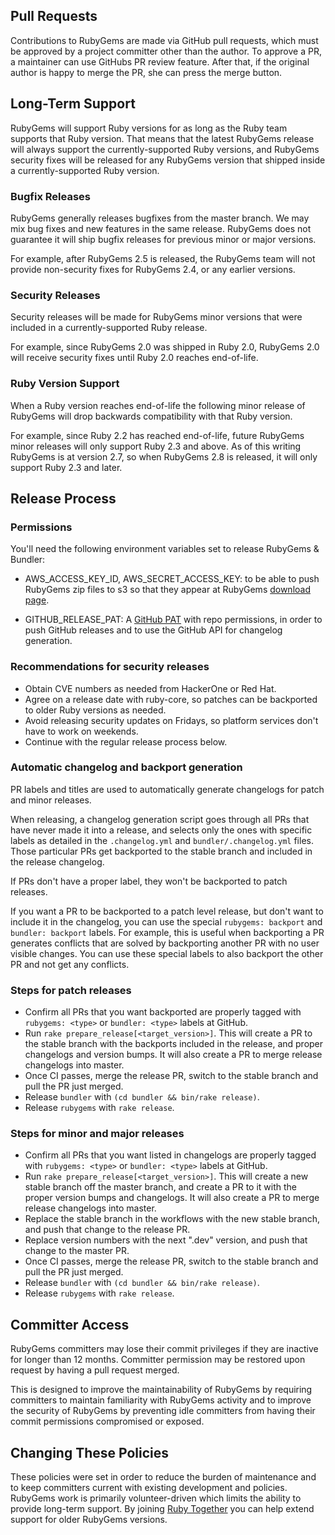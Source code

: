 ## Pull Requests

Contributions to RubyGems are made via GitHub pull requests, which must be
approved by a project committer other than the author. To approve a PR, a
maintainer can use GitHubs PR review feature. After that, if the original author
is happy to merge the PR, she can press the merge button.

## Long-Term Support

RubyGems will support Ruby versions for as long as the Ruby team supports that
Ruby version. That means that the latest RubyGems release will always support
the currently-supported Ruby versions, and RubyGems security fixes will be
released for any RubyGems version that shipped inside a currently-supported
Ruby version.

### Bugfix Releases

RubyGems generally releases bugfixes from the master branch. We may mix bug
fixes and new features in the same release. RubyGems does not guarantee it
will ship bugfix releases for previous minor or major versions.

For example, after RubyGems 2.5 is released, the RubyGems team will not
provide non-security fixes for RubyGems 2.4, or any earlier versions.

### Security Releases

Security releases will be made for RubyGems minor versions that were included
in a currently-supported Ruby release.

For example, since RubyGems 2.0 was shipped in Ruby 2.0, RubyGems 2.0 will
receive security fixes until Ruby 2.0 reaches end-of-life.

### Ruby Version Support

When a Ruby version reaches end-of-life the following minor release of
RubyGems will drop backwards compatibility with that Ruby version.

For example, since Ruby 2.2 has reached end-of-life, future RubyGems minor
releases will only support Ruby 2.3 and above. As of this writing RubyGems is
at version 2.7, so when RubyGems 2.8 is released, it will only support Ruby
2.3 and later.

## Release Process

### Permissions

You'll need the following environment variables set to release RubyGems &
Bundler:

* AWS_ACCESS_KEY_ID, AWS_SECRET_ACCESS_KEY: to be able to push RubyGems zip
  files to s3 so that they appear at RubyGems [download page].

* GITHUB_RELEASE_PAT: A [GitHub PAT] with repo permissions, in order to push
  GitHub releases and to use the GitHub API for changelog generation.

[download page]: https://rubygems.org/pages/download
[GitHub PAT]: https://docs.github.com/en/authentication/keeping-your-account-and-data-secure/creating-a-personal-access-token

### Recommendations for security releases

*   Obtain CVE numbers as needed from HackerOne or Red Hat.
*   Agree on a release date with ruby-core, so patches can be backported to
    older Ruby versions as needed.
*   Avoid releasing security updates on Fridays, so platform services don't
    have to work on weekends.
*   Continue with the regular release process below.

### Automatic changelog and backport generation

PR labels and titles are used to automatically generate changelogs for patch and
minor releases.

When releasing, a changelog generation script goes through all PRs that have
never made it into a release, and selects only the ones with specific labels as
detailed in the `.changelog.yml` and `bundler/.changelog.yml` files. Those
particular PRs get backported to the stable branch and included in the release
changelog.

If PRs don't have a proper label, they won't be backported to patch releases.

If you want a PR to be backported to a patch level release, but don't want to
include it in the changelog, you can use the special `rubygems: backport` and
`bundler: backport` labels. For example, this is useful when backporting a PR
generates conflicts that are solved by backporting another PR with no user
visible changes. You can use these special labels to also backport the other PR
and not get any conflicts.

### Steps for patch releases

*   Confirm all PRs that you want backported are properly tagged with `rubygems:
    <type>` or `bundler: <type>` labels at GitHub.
*   Run `rake prepare_release[<target_version>]`. This will create a PR to the
    stable branch with the backports included in the release, and proper
    changelogs and version bumps. It will also create a PR to merge release
    changelogs into master.
*   Once CI passes, merge the release PR, switch to the stable branch and pull
    the PR just merged.
*   Release `bundler` with `(cd bundler && bin/rake release)`.
*   Release `rubygems` with `rake release`.

### Steps for minor and major releases

*   Confirm all PRs that you want listed in changelogs are properly tagged with
    `rubygems: <type>` or `bundler: <type>` labels at GitHub.
*   Run `rake prepare_release[<target_version>]`. This will create a new stable
    branch off the master branch, and create a PR to it with the proper version
    bumps and changelogs. It will also create a PR to merge release changelogs
    into master.
*   Replace the stable branch in the workflows with the new stable branch, and
    push that change to the release PR.
*   Replace version numbers with the next ".dev" version, and push that change
    to the master PR.
*   Once CI passes, merge the release PR, switch to  the stable branch and pull
    the PR just merged.
*   Release `bundler` with `(cd bundler && bin/rake release)`.
*   Release `rubygems` with `rake release`.

## Committer Access

RubyGems committers may lose their commit privileges if they are inactive for
longer than 12 months. Committer permission may be restored upon request by
having a pull request merged.

This is designed to improve the maintainability of RubyGems by requiring
committers to maintain familiarity with RubyGems activity and to improve the
security of RubyGems by preventing idle committers from having their commit
permissions compromised or exposed.

## Changing These Policies

These policies were set in order to reduce the burden of maintenance and to
keep committers current with existing development and policies. RubyGems work
is primarily volunteer-driven which limits the ability to provide long-term
support. By joining [Ruby Together](https://rubytogether.org) you can help
extend support for older RubyGems versions.
